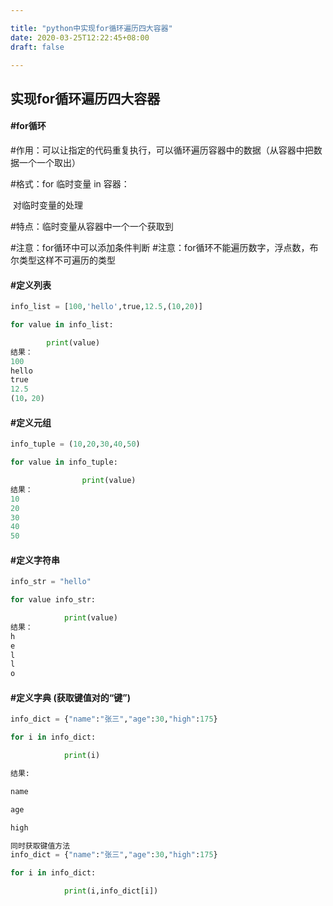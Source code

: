 ```yaml
---

title: "python中实现for循环遍历四大容器"
date: 2020-03-25T12:22:45+08:00
draft: false

---
```


## 实现for循环遍历四大容器

#### #for循环

#作用：可以让指定的代码重复执行，可以循环遍历容器中的数据（从容器中把数据一个一个取出）

#格式：for 临时变量 in 容器：

​				对临时变量的处理

#特点：临时变量从容器中一个一个获取到

#注意：for循环中可以添加条件判断
#注意：for循环不能遍历数字，浮点数，布尔类型这样不可遍历的类型

#### #定义列表

```python
info_list = [100,'hello',true,12.5,(10,20)]

for value in info_list:

		print(value) 
结果：
100
hello
true
12.5
(10，20)

```

#### #定义元组

```python
info_tuple = (10,20,30,40,50)

for value in info_tuple:

				print(value)
结果：
10
20
30
40
50
```

#### #定义字符串

```python
info_str = "hello"

for value info_str:

			print(value)
结果：
h
e
l
l
o
```

#### #定义字典 (获取键值对的“键”)

```python
info_dict = {"name":"张三","age":30,"high":175}

for i in info_dict:

			print(i)

结果:

name

age

high

同时获取键值方法
info_dict = {"name":"张三","age":30,"high":175}

for i in info_dict:

			print(i,info_dict[i])

```

